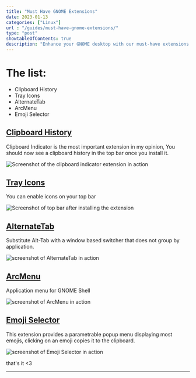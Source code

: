 ```yaml
---
title: "Must Have GNOME Extensions"
date: 2023-01-13
categories: ["Linux"]
url : "/guides/must-have-gnome-extensions/"
type: "post"
showtableOfContents: true
description: "Enhance your GNOME desktop with our must-have extensions. Follow our guide to improve functionality and optimize your user experience"
---
```


# The list: 
- Clipboard History
- Tray Icons
- AlternateTab
- ArcMenu
- Emoji Selector

## [Clipboard History](https://extensions.gnome.org/extension/779/clipboard-indicator/)
Clipboard Indicator is the most important extension in my opinion, You should now see a clipboard history in the top bar once you install it.

![Screenshot of the clipboard indicator extension in action](/img/guides/2023/things-to-do-after-installing-deb/2022_2.png)

## [Tray Icons](https://extensions.gnome.org/extension/2890/tray-icons-reloaded/)
You can enable icons on your top bar

![Screenshot of top bar after installing the extension](/img/guides/2023/things-to-do-after-installing-deb/2022_3.png)

## [AlternateTab](https://extensions.gnome.org/extension/15/alternatetab/)
Substitute Alt-Tab with a window based switcher that does not group by application.

![screenshot of AlternateTab in action](/img/guides/2023/must-have-gnome-extensions/alternatetab.png)

## [ArcMenu](https://extensions.gnome.org/extension/3628/arcmenu/)
Application menu for GNOME Shell

![screenshot of ArcMenu in action](/img/guides/2023/must-have-gnome-extensions/arcmenu.png)

## [Emoji Selector](https://extensions.gnome.org/extension/1162/emoji-selector/)
This extension provides a parametrable popup menu displaying most emojis, clicking on an emoji copies it to the clipboard.

![screenshot of Emoji Selector in action](/img/guides/2023/must-have-gnome-extensions/emojiselector.png)

that's it <3

---

  